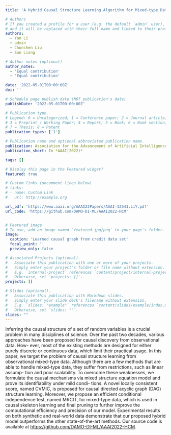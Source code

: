 ```yaml
---
title: 'A Hybrid Causal Structure Learning Algorithm for Mixed-type Data'

# Authors
# If you created a profile for a user (e.g. the default `admin` user), write the username (folder name) here
# and it will be replaced with their full name and linked to their profile.
authors:
  - Yan Li
  - admin
  - Chunchen Liu
  - Sun Liang

# Author notes (optional)
author_notes:
  - 'Equal contribution'
  - 'Equal contribution'

date: '2022-05-01T00:00:00Z'
doi: ''

# Schedule page publish date (NOT publication's date).
publishDate: '2022-05-01T00:00:00Z'

# Publication type.
# Legend: 0 = Uncategorized; 1 = Conference paper; 2 = Journal article;
# 3 = Preprint / Working Paper; 4 = Report; 5 = Book; 6 = Book section;
# 7 = Thesis; 8 = Patent
publication_types: ['1']

# Publication name and optional abbreviated publication name.
publication: Association for the Advancement of Artificial Intelligence, 2022
publication_short: In *AAAI(2022)*

tags: []

# Display this page in the Featured widget?
featured: true

# Custom links (uncomment lines below)
# links:
# - name: Custom Link
#   url: http://example.org

url_pdf: 'https://www.aaai.org/AAAI22Papers/AAAI-12541.LiY.pdf'
url_code: 'https://github.com/DAMO-DI-ML/AAAI2022-HCM'


# Featured image
# To use, add an image named `featured.jpg/png` to your page's folder.
image:
  caption: 'Learned causal graph from credit data set'
  focal_point: ''
  preview_only: false

# Associated Projects (optional).
#   Associate this publication with one or more of your projects.
#   Simply enter your project's folder or file name without extension.
#   E.g. `internal-project` references `content/project/internal-project/index.md`.
#   Otherwise, set `projects: []`.
projects: []

# Slides (optional).
#   Associate this publication with Markdown slides.
#   Simply enter your slide deck's filename without extension.
#   E.g. `slides: "example"` references `content/slides/example/index.md`.
#   Otherwise, set `slides: ""`.
slides: ""
---
```


Inferring the causal structure of a set of random variables is a crucial problem in many disciplines of science. Over the past two decades, various approaches have been proposed for causal discovery from observational data. How- ever, most of the existing methods are designed for either purely discrete or continuous data, which limit their practical usage. In this paper, we target the problem of causal structure learning from observational mixed-type data. Although there are a few methods that are able to handle mixed-type data, they suffer from restrictions, such as linear assump- tion and poor scalability. To overcome these weaknesses, we formulate the causal mechanisms via mixed structure equation model and prove its identifiability under mild condi- tions. A novel locally consistent score, named CVMIC, is proposed for causal directed acyclic graph (DAG) structure learning. Moreover, we propose an efficient conditional independence test, named MRCIT, for mixed-type data, which is used in causal skeleton learning and final pruning to further improve the computational efficiency and precision of our model. Experimental results on both synthetic and real-world data demonstrate that our proposed hybrid model outperforms the other state-of-the-art methods. Our source code is available at https://github.com/DAMO-DI-ML/AAAI2022-HCM.
